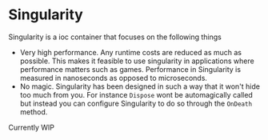 # Singularity
Singularity is a ioc container that focuses on the following things
- Very high performance. Any runtime costs are reduced as much as possible. This makes it feasible to use singularity in applications where performance matters such as games. Performance in Singularity is measured in nanoseconds as opposed to microseconds.
- No magic. Singularity has been designed in such a way that it won't hide too much from you. For instance `Dispose` wont be automagically called but instead you can configure Singularity to do so through the `OnDeath` method.

Currently WIP
